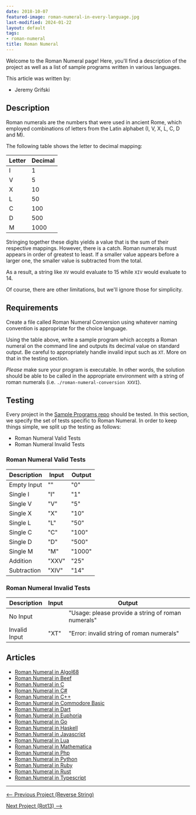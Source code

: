 ```yaml
---
date: 2018-10-07
featured-image: roman-numeral-in-every-language.jpg
last-modified: 2024-01-22
layout: default
tags:
- roman-numeral
title: Roman Numeral
---
```


Welcome to the Roman Numeral page! Here, you'll find a description of the project as well as a list of sample programs written in various languages.

This article was written by:

- Jeremy Grifski

## Description

Roman numerals are the numbers that were used in ancient Rome, which employed
combinations of letters from the Latin alphabet (I, V, X, L, C, D and M).

The following table shows the letter to decimal mapping:

| Letter | Decimal |
| ------ | ------- |
| I      | 1       |
| V      | 5       |
| X      | 10      |
| L      | 50      |
| C      | 100     |
| D      | 500     |
| M      | 1000    |

Stringing together these digits yields a value that is the sum of their
respective mappings. However, there is a catch. Roman numerals must appears in
order of greatest to least. If a smaller value appears before a larger one,
the smaller value is subtracted from the total.

As a result, a string like `XV` would evaluate to 15 while `XIV` would
evaluate to 14.

Of course, there are other limitations, but we'll ignore those for simplicity.


## Requirements

Create a file called Roman Numeral Conversion using whatever naming
convention is appropriate for the choice language.

Using the table above, write a sample program which accepts a Roman numeral on
the command line and outputs its decimal value on standard output. Be careful
to appropriately handle invalid input such as `XT`. More on that in the testing
section.

_Please_ make sure your program is executable. In other words, the solution
should be able to be called in the appropriate environment with a string
of roman numerals (i.e. `./roman-numeral-conversion XXVI`).


## Testing

Every project in the [Sample Programs repo](https://github.com/TheRenegadeCoder/sample-programs) should be tested.
In this section, we specify the set of tests specific to Roman Numeral.
In order to keep things simple, we split up the testing as follows:

- Roman Numeral Valid Tests
- Roman Numeral Invalid Tests

### Roman Numeral Valid Tests

| Description | Input | Output |
| ----------- | ----- | ------ |
| Empty Input | "" | "0" |
| Single I | "I" | "1" |
| Single V | "V" | "5" |
| Single X | "X" | "10" |
| Single L | "L" | "50" |
| Single C | "C" | "100" |
| Single D | "D" | "500" |
| Single M | "M" | "1000" |
| Addition | "XXV" | "25" |
| Subtraction | "XIV" | "14" |

### Roman Numeral Invalid Tests

| Description | Input | Output |
| ----------- | ----- | ------ |
| No Input |  | "Usage: please provide a string of roman numerals" |
| Invalid Input | "XT" | "Error: invalid string of roman numerals" |


## Articles

- [Roman Numeral in Algol68](https://sampleprograms.io/projects/roman-numeral/algol68)
- [Roman Numeral in Beef](https://sampleprograms.io/projects/roman-numeral/beef)
- [Roman Numeral in C](https://sampleprograms.io/projects/roman-numeral/c)
- [Roman Numeral in C#](https://sampleprograms.io/projects/roman-numeral/c-sharp)
- [Roman Numeral in C++](https://sampleprograms.io/projects/roman-numeral/c-plus-plus)
- [Roman Numeral in Commodore Basic](https://sampleprograms.io/projects/roman-numeral/commodore-basic)
- [Roman Numeral in Dart](https://sampleprograms.io/projects/roman-numeral/dart)
- [Roman Numeral in Euphoria](https://sampleprograms.io/projects/roman-numeral/euphoria)
- [Roman Numeral in Go](https://sampleprograms.io/projects/roman-numeral/go)
- [Roman Numeral in Haskell](https://sampleprograms.io/projects/roman-numeral/haskell)
- [Roman Numeral in Javascript](https://sampleprograms.io/projects/roman-numeral/javascript)
- [Roman Numeral in Lua](https://sampleprograms.io/projects/roman-numeral/lua)
- [Roman Numeral in Mathematica](https://sampleprograms.io/projects/roman-numeral/mathematica)
- [Roman Numeral in Php](https://sampleprograms.io/projects/roman-numeral/php)
- [Roman Numeral in Python](https://sampleprograms.io/projects/roman-numeral/python)
- [Roman Numeral in Ruby](https://sampleprograms.io/projects/roman-numeral/ruby)
- [Roman Numeral in Rust](https://sampleprograms.io/projects/roman-numeral/rust)
- [Roman Numeral in Typescript](https://sampleprograms.io/projects/roman-numeral/typescript)

***

<nav class="project-nav">

<div id="prev" markdown="1">

[<-- Previous Project (Reverse String)](https://sampleprograms.io/projects/reverse-string)

</div>

<div id="next" markdown="1">

[Next Project (Rot13) -->](https://sampleprograms.io/projects/rot13)

</div>

</nav>